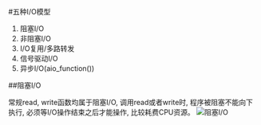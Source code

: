 #五种I/O模型
1. 阻塞I/O
2. 非阻塞I/O
3. I/O复用/多路转发
4. 信号驱动I/O
5. 异步I/O(aio\_function())

##阻塞I/O

常规read, write函数均属于阻塞I/O, 调用read或者write时, 程序被阻塞不能向下执行, 必须等I/O操作结束之后才能操作, 比较耗费CPU资源。
![阻塞I/O](http://images.cnitblog.com/blog/468825/201403/082155536289553.png)
